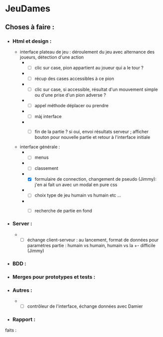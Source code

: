 # JeuDames



## Choses à faire :

- ### Html et design : 
    -  interface plateau de jeu :  déroulement du jeu avec alternance des joueurs, détection d'une action 
        - - [ ] clic sur case, pion appartient au joueur qui a le tour ?
        - - [ ] récup des cases accessibles à ce pion
        - - [ ] clic sur case, si accessible, résultat d'un mouvement simple ou d'une prise d'un pion adverse ?
        - - [ ] appel méthode déplacer ou prendre
        - - [ ] màj interface
        - - [ ] fin de la partie ?  si oui, envoi résultats serveur ; afficher bouton pour nouvelle partie et retour à l'interface initiale

    
    - interface générale :  
      - - [ ] menus
      - - [ ] classement
      - - [x] formulaire de connection, changement de pseudo (Jimmy): j'en ai fait un avec un modal en pure css 
      - - [ ] choix type de jeu humain vs humain etc ...
      - - [ ] recherche de partie en fond

    


- ### Server : 
  - - [ ] échange client-serveur : au lancement, format de données pour paramètres partie : humain vs humain, humain vs Ia +- difficile (Jimmy)

- ### BDD :
- ### Merges pour prototypes et tests :
- ### Autres :
  - - [ ] contrôleur de l'interface, échange données avec Damier

- ### Rapport :


faits :
